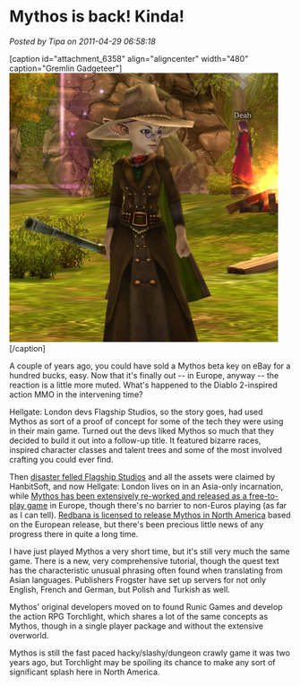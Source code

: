 # Mythos is back! Kinda!

*Posted by Tipa on 2011-04-29 06:58:18*

[caption id="attachment\_6358" align="aligncenter" width="480" caption="Gremlin Gadgeteer"][![](../../../uploads/2011/04/Myth-2011-04-29-07-02-57-32-480x480.jpg "Gremlin Gadgeteer")](../../../uploads/2011/04/Myth-2011-04-29-07-02-57-32.jpg)[/caption]

A couple of years ago, you could have sold a Mythos beta key on eBay for a hundred bucks, easy. Now that it's finally out -- in Europe, anyway -- the reaction is a little more muted. What's happened to the Diablo 2-inspired action MMO in the intervening time?

Hellgate: London devs Flagship Studios, so the story goes, had used Mythos as sort of a proof of concept for some of the tech they were using in their main game. Turned out the devs liked Mythos so much that they decided to build it out into a follow-up title. It featured bizarre races, inspired character classes and talent trees and some of the most involved crafting you could ever find.

Then [disaster felled Flagship Studios](http://en.wikipedia.org/wiki/Flagship_Studios) and all the assets were claimed by HanbitSoft, and now Hellgate: London lives on in an Asia-only incarnation, while [Mythos has been extensively re-worked and released as a free-to-play game](http://www.mythos-europe.com/en/index.html) in Europe, though there's no barrier to non-Euros playing (as far as I can tell). [Redbana is licensed to release Mythos in North America](http://www.mythos.com/) based on the European release, but there's been precious little news of any progress there in quite a long time.

I have just played Mythos a very short time, but it's still very much the same game. There is a new, very comprehensive tutorial, though the quest text has the characteristic unusual phrasing often found when translating from Asian languages. Publishers Frogster have set up servers for not only English, French and German, but Polish and Turkish as well.

Mythos' original developers moved on to found Runic Games and develop the action RPG Torchlight, which shares a lot of the same concepts as Mythos, though in a single player package and without the extensive overworld.

Mythos is still the fast paced hacky/slashy/dungeon crawly game it was two years ago, but Torchlight may be spoiling its chance to make any sort of significant splash here in North America.

